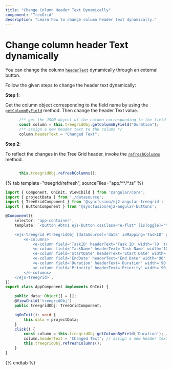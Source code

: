 ```yaml
---
title: "Change Column Header Text Dynamically"
component: "TreeGrid"
description: "Learn how to change column header text dynamically."
---
```


# Change column header Text dynamically

You can change the column [`headerText`](https://ej2.syncfusion.com/angular/documentation/api/treegrid/column/#headertext) dynamically through an external button.

Follow the given steps to change the header text dynamically:

**Step 1**:

Get the column object corresponding to the field name by using the [`getColumnByField`](https://ej2.syncfusion.com/angular/documentation/api/treegrid#getcolumnbyfield) method.
Then change the header Text value.

```typescript
      /** get the JSON object of the column corresponding to the field name */
      const column = this.treegridObj.getColumnByField("Duration");
      /** assign a new header text to the column */
      column.headerText = "Changed Text";
```

**Step 2**:

To reflect the changes in the Tree Grid header, invoke the [`refreshColumns`](https://ej2.syncfusion.com/angular/documentation/api/treegrid#refreshcolumns) method.

```typescript

      this.treegridObj.refreshColumns();

```

{% tab template="treegrid/refresh", sourceFiles="app/**/*.ts" %}

```typescript
import { Component, OnInit, ViewChild } from '@angular/core';
import { projectData } from './datasource';
import { TreeGridComponent } from '@syncfusion/ej2-angular-treegrid';
import { ButtonComponent } from '@syncfusion/ej2-angular-buttons';

@Component({
    selector: 'app-container',
    template: `<button #btn1 ejs-button cssClass="e-flat" [isToggle]="true"  (click)="click()">Change Header Text</button>

    <ejs-treegrid #treegridObj [dataSource]='data' idMapping='TaskID' parentIdMapping='parentID' [treeColumnIndex]='1' [height]='210'>
        <e-columns>
            <e-column field='TaskID' headerText='Task ID' width='70' textAlign='Right'></e-column>
            <e-column field='TaskName' headerText='Task Name' width='100' ></e-column>
            <e-column field='StartDate' headerText='Start Date' width='90' format="yMd" textAlign='Right'></e-column>
            <e-column field='EndDate' headerText='End Date' width='90' format="yMd" textAlign='Right'></e-column>
            <e-column field='Duration' headerText='Duration' width='90' textAlign='Right'></e-column>
            <e-column field='Priority' headerText='Priority' width='90'></e-column>
        </e-columns>
    </ejs-treegrid>`,
})
export class AppComponent implements OnInit {

    public data: Object[] = [];
    @ViewChild('treegridObj')
    public treegridObj: TreeGridComponent;

    ngOnInit(): void {
        this.data = projectData;
    }
    click() {
        const column = this.treegridObj.getColumnByField('Duration'); // get the JSON object of the column corresponding to the field name
        column.headerText = 'Changed Text'; // assign a new header text to the column
        this.treegridObj.refreshColumns();
    }
}

```

{% endtab %}
